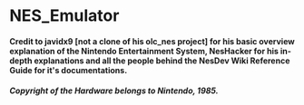 # NES_Emulator

#### Credit to javidx9 [not a clone of his olc_nes project] for his basic overview explanation of the Nintendo Entertainment System, NesHacker for his in-depth explanations and all the people behind the NesDev Wiki Reference Guide for it's documentations.

##### Copyright of the Hardware belongs to Nintendo, 1985.
